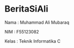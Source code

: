# BeritaSiAli
<p>Nama : Muhammad Ali Mubaraq</p>
<p>NIM : F55123082</p>
<p>Kelas : Teknik Informatika C</p>
